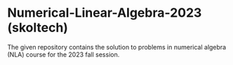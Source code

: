 # Numerical-Linear-Algebra-2023 (skoltech)
The given repository contains the solution to problems in numerical algebra (NLA) course for the 2023 fall session.
